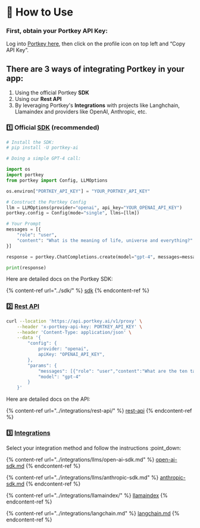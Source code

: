 # 🌈 How to Use

### First, obtain **your Portkey API Key:**

Log into [Portkey here](https://app.portkey.ai/), then click on the profile icon on top left and “Copy API Key”.

## There are 3 ways of integrating Portkey in your app:&#x20;

1. Using the official Portkey **SDK**
2. Using our **Rest API**
3. By leveraging Portkey's **Integrations** with projects like Langhchain, Llamaindex and providers like OpenAI, Anthropic, etc.

### 1️⃣ Official [SDK](../sdk/) (recommended)

```python
# Install the SDK:
# pip install -U portkey-ai

# Doing a simple GPT-4 call:

import os
import portkey
from portkey import Config, LLMOptions

os.environ["PORTKEY_API_KEY"] = "YOUR_PORTKEY_API_KEY"

# Construct the Portkey Config
llm = LLMOptions(provider="openai", api_key="YOUR_OPENAI_API_KEY")
portkey.config = Config(mode="single", llms=[llm])

# Your Prompt
messages = [{
    "role": "user", 
    "content": "What is the meaning of life, universe and everything?"
}]

response = portkey.ChatCompletions.create(model="gpt-4", messages=messages)

print(response)
```

Here are detailed docs on the Portkey SDK:

{% content-ref url="../sdk/" %}
[sdk](../sdk/)
{% endcontent-ref %}

### 2️⃣ [Rest API](../integrations/rest-api/)

```bash
curl --location 'https://api.portkey.ai/v1/proxy' \
    --header 'x-portkey-api-key: PORTKEY_API_KEY' \
    --header 'Content-Type: application/json' \
    --data '{ 
        "config": { 
            provider: "openai",
            apiKey: "OPENAI_API_KEY",
        },
        "params": {
            "messages": [{"role": "user","content":"What are the ten tallest buildings in India?"}],
            "model": "gpt-4"
        }
    }'
```

Here are detailed docs on the API:

{% content-ref url="../integrations/rest-api/" %}
[rest-api](../integrations/rest-api/)
{% endcontent-ref %}

### 3️⃣ [Integrations](../integrations/)

Select your integration method and follow the instructions :point\_down:

{% content-ref url="../integrations/llms/open-ai-sdk.md" %}
[open-ai-sdk.md](../integrations/llms/open-ai-sdk.md)
{% endcontent-ref %}

{% content-ref url="../integrations/llms/anthropic-sdk.md" %}
[anthropic-sdk.md](../integrations/llms/anthropic-sdk.md)
{% endcontent-ref %}

{% content-ref url="../integrations/llamaindex/" %}
[llamaindex](../integrations/llamaindex/)
{% endcontent-ref %}

{% content-ref url="../integrations/langchain.md" %}
[langchain.md](../integrations/langchain.md)
{% endcontent-ref %}
